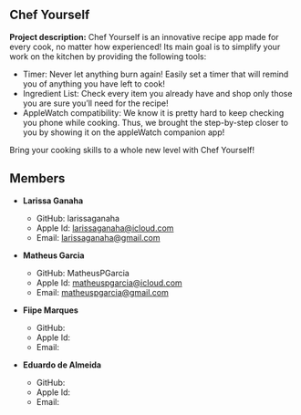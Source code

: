 
## **Chef Yourself**

**Project description:**
Chef Yourself is an innovative recipe app made for every cook, no matter how experienced! Its main goal is to simplify your work on the kitchen by providing the following tools:

* Timer: Never let anything burn again! Easily set a timer that will remind you of anything you have left to cook!
* Ingredient List: Check every item you already have and shop only those you are sure you’ll need for the recipe!
* AppleWatch compatibility: We know it is pretty hard to keep checking you phone while cooking. Thus, we brought the step-by-step closer to you by showing it on the appleWatch companion app!

Bring your cooking skills to a whole new level with Chef Yourself!

## Members

* **Larissa Ganaha**
    * GitHub: larissaganaha
	* Apple Id: larissaganaha@icloud.com
    * Email: larissaganaha@gmail.com
* **Matheus Garcia**
    * GitHub: MatheusPGarcia
	* Apple Id: matheuspgarcia@icloud.com
    * Email: matheuspgarcia@gmail.com
* **Fiipe Marques**
    * GitHub: 
	* Apple Id: 
    * Email: 
    
* **Eduardo de Almeida**
    * GitHub: 
	* Apple Id: 
    * Email: 


